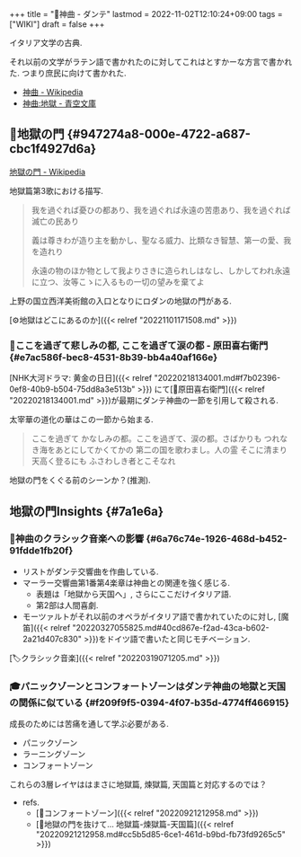 +++
title = "📝神曲 - ダンテ"
lastmod = 2022-11-02T12:10:24+09:00
tags = ["WIKI"]
draft = false
+++

イタリア文学の古典.

それ以前の文学がラテン語で書かれたのに対してこれはとすかーな方言で書かれた.
つまり庶民に向けて書かれた.

-   [神曲 - Wikipedia](https://ja.wikipedia.org/wiki/%E7%A5%9E%E6%9B%B2)
-   [神曲:地獄 - 青空文庫](https://www.aozora.gr.jp/cards/000961/files/4618_13199.html)


## 📝地獄の門 {#947274a8-000e-4722-a687-cbc1f4927d6a}

[地獄の門 - Wikipedia](https://ja.wikipedia.org/wiki/%E5%9C%B0%E7%8D%84%E3%81%AE%E9%96%80)

地獄篇第3歌における描写.

> 我を過ぐれば憂ひの都あり、我を過ぐれば永遠の苦患あり、我を過ぐれば滅亡の民あり
>
> 義は尊きわが造り主を動かし、聖なる威力、比類なき智慧、第一の愛、我を造れり
>
> 永遠の物のほか物として我よりさきに造られしはなし、しかしてわれ永遠に立つ、汝等こゝに入るもの一切の望みを棄てよ

上野の国立西洋美術館の入口となりにロダンの地獄の門がある.

[⚙地獄はどこにあるのか]({{< relref "20221101171508.md" >}})


### 📜ここを過ぎて悲しみの都, ここを過ぎて涙の都 - 原田喜右衛門 {#e7ac586f-bec8-4531-8b39-bb4a40af166e}

[NHK大河ドラマ: 黄金の日日]({{< relref "20220218134001.md#f7b02396-0ef8-40b9-b504-75dd8a3e513b" >}}) にて[📝原田喜右衛門]({{< relref "20220218134001.md" >}})が最期にダンテ神曲の一節を引用して殺される.

太宰華の道化の華はこの一節から始まる.

> ここを過ぎて かなしみの都。ここを過ぎて、涙の都。さばかりも つれなき海をあとにしてかくてかの 第二の国を歌わまし。人の霊 そこに清まり天高く登るにも ふさわしき者とこそなれ

地獄の門をくぐる前のシーンか？(推測).


## 地獄の門Insights {#7a1e6a}


### 🤔神曲のクラシック音楽への影響 {#6a76c74e-1926-468d-b452-91fdde1fb20f}

-   リストがダンテ交響曲を作曲している.
-   マーラー交響曲第1番第4楽章は神曲との関連を強く感じる.
    -   表題は「地獄から天国へ」, さらにここだけイタリア語.
    -   第2部は人間喜劇.
-   モーツァルトがそれ以前のオペラがイタリア語で書かれていたのに対し, [魔笛]({{< relref "20220327055825.md#40cd867e-f2ad-43ca-b602-2a21d407c830" >}})をドイツ語で書いたと同じモチベーション.

[🏷クラシック音楽]({{< relref "20220319071205.md" >}})


### 🎓パニックゾーンとコンフォートゾーンはダンテ神曲の地獄と天国の関係に似ている {#f209f9f5-0394-4f07-b35d-4774ff466915}

成長のためには苦痛を通して学ぶ必要がある.

-   パニックゾーン
-   ラーニングゾーン
-   コンフォートゾーン

これらの3層レイヤははまさに地獄篇, 煉獄篇, 天国篇と対応するのでは？

-   refs.
    -   [📝コンフォートゾーン]({{< relref "20220921212958.md" >}})
    -   [🤔地獄の門を抜けて... 地獄篇-煉獄篇-天国篇]({{< relref "20220921212958.md#cc5b5d85-6ce1-461d-b9bd-fb73fd9265c5" >}})
